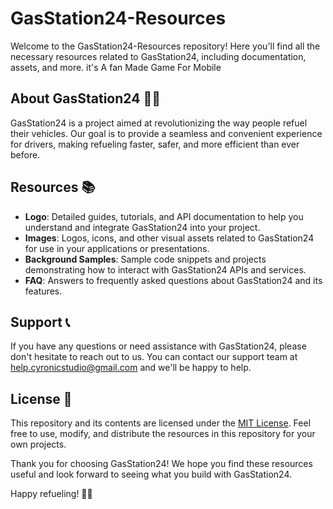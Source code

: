 # GasStation24-Resources

Welcome to the GasStation24-Resources repository! Here you'll find all the necessary resources related to GasStation24, including documentation, assets, and more.
it's A fan Made Game For Mobile

## About GasStation24 🚗⛽

GasStation24 is a project aimed at revolutionizing the way people refuel their vehicles. Our goal is to provide a seamless and convenient experience for drivers, making refueling faster, safer, and more efficient than ever before.

## Resources 📚

- **Logo**: Detailed guides, tutorials, and API documentation to help you understand and integrate GasStation24 into your project.
- **Images**: Logos, icons, and other visual assets related to GasStation24 for use in your applications or presentations.
- **Background Samples**: Sample code snippets and projects demonstrating how to interact with GasStation24 APIs and services.
- **FAQ**: Answers to frequently asked questions about GasStation24 and its features.


## Support 📞

If you have any questions or need assistance with GasStation24, please don't hesitate to reach out to us. You can contact our support team at [help.cyronicstudio@gmail.com](help.cyronicstudio@gmail.com) and we'll be happy to help.

## License 📝

This repository and its contents are licensed under the [MIT License](LICENSE). Feel free to use, modify, and distribute the resources in this repository for your own projects.

Thank you for choosing GasStation24! We hope you find these resources useful and look forward to seeing what you build with GasStation24.

Happy refueling! 🚗⛽
